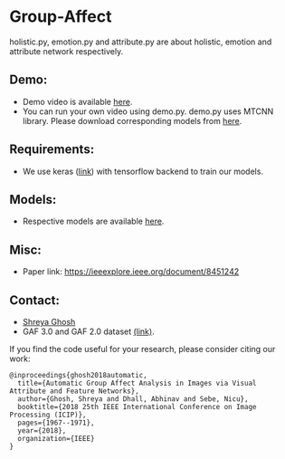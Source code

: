 # Group-Affect
holistic.py, emotion.py and attribute.py are about holistic, emotion and attribute network respectively.

## Demo:
- Demo video is available <a href="https://youtu.be/lkQuCgqhiRw">here</a>.
- You can run your own video using demo.py. demo.py uses MTCNN library. Please download corresponding models from <a href="https://github.com/xiangrufan/keras-mtcnn">here</a>.

## Requirements:
- We use keras (<a href="https://github.com/keras-team/keras">link</a>) with tensorflow backend to train our models.

## Models:
- Respective models are available <a href="">here</a>.

## Misc:

- Paper link: https://ieeexplore.ieee.org/document/8451242

## Contact:
- <a href="https://scholar.google.co.in/citations?user=BJ-oHaUAAAAJ&hl=en">Shreya Ghosh</a>
- GAF 3.0 and GAF 2.0 dataset <a href="http://www.iitrpr.ac.in/lasii/resources.html">(link)</a>.  

If you find the code useful for your research, please consider citing our work:
```
@inproceedings{ghosh2018automatic,
  title={Automatic Group Affect Analysis in Images via Visual Attribute and Feature Networks},
  author={Ghosh, Shreya and Dhall, Abhinav and Sebe, Nicu},
  booktitle={2018 25th IEEE International Conference on Image Processing (ICIP)},
  pages={1967--1971},
  year={2018},
  organization={IEEE}
}

